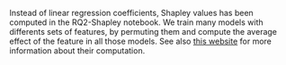 Instead of linear regression coefficients, Shapley values has been computed in the RQ2-Shapley notebook.
We train many models with differents sets of features, by permuting them and compute the average effect of the feature in all those models. 
See also [this website](https://www.analyticsvidhya.com/blog/2019/11/shapley-value-machine-learning-interpretability-game-theory/) for more information about their computation.
